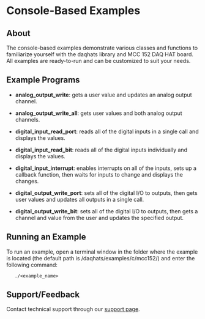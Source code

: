 # Console-Based Examples

## About
The console-based examples demonstrate various classes and functions to 
familiarize yourself with the daqhats library and MCC 152 DAQ HAT board.
All examples are ready-to-run and can be customized to suit your needs.

## Example Programs
- **analog_output_write**: gets a user value and updates an analog output 
channel.

- **analog_output_write_all**: gets user values and both analog output channels.

- **digital_input_read_port**: reads all of the digital inputs in a single 
call and displays the values.

- **digital_input_read_bit**: reads all of the digital inputs individually 
and displays the values.

- **digital_input_interrupt**: enables interrupts on all of the inputs, sets 
up a callback function, then waits for inputs to change and displays the 
changes.

- **digital_output_write_port**: sets all of the digital I/O to outputs, then
 gets user values and updates all outputs in a single call.

- **digital_output_write_bit**: sets all of the digital I/O to outputs, then 
gets a channel and value from the user and updates the specified output.

## Running an Example
To run an example, open a terminal window in the folder where the example is 
located (the default path is /daqhats/examples/c/mcc152/) and enter the 
following command:

```
   ./<example_name>
```

## Support/Feedback
Contact technical support through our 
[support page](https://www.mccdaq.com/support/support_form.aspx).